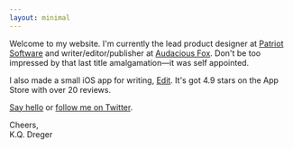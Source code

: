 ```yaml
---
layout: minimal
---
```


Welcome to my website. I'm currently the lead product designer at [Patriot Software](https://patriotsoftware.com) and writer/editor/publisher at [Audacious Fox](https://audaciousfox.net). Don't be too impressed by that last title amalgamation—it was self appointed. 

I also made a small iOS app for writing, [Edit](https://audaciousfox.net/projects/edit). It's got 4.9 stars on the App Store with over 20 reviews. 

[Say hello](https://audaciousfox.net/masthead) or [follow me on Twitter](https://twitter.com/dreger).

Cheers,  
K.Q. Dreger
